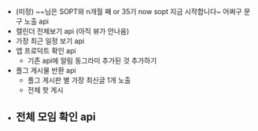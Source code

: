 - (미정) \~~님은 SOPT와 n개월 째 or 35기 now sopt 지금 시작합니다~ 어쩌구 문구 노출 api
- 캘린더 전체보기 api (아직 뷰가 안나옴)
- 가장 최근 일정 보기 api
- 앱 프로덕트 확인 api 
	- 기존 api에 알림 동그라미 추가된 것 추가하기
- 플그 게시물 반환 api
	- 플그 게시판 별 가장 최신글 1개 노출
	- 전체 핫 게시
- 전체 모임 확인 api
	- 

